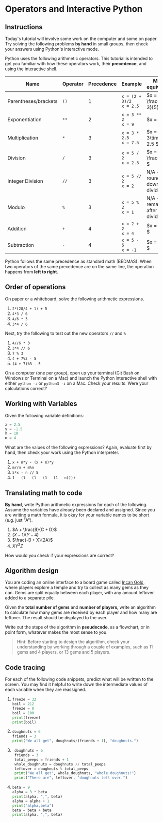 # Operators and Interactive Python

## Instructions
Today's tutorial will involve some work on the computer and some on paper. Try solving the following problems **by hand** in small groups, then check your answers using Python's interactive mode.

Python uses the following arithmetic operators. This tutorial is intended to get you familiar with how these operators work, their **precedence**, and using the interactive shell.

| Name                 | Operator | Precedence | Example                        | Math equivalent                 |
| -------------------- | -------- | ---------- | ------------------------------ | ------------------------------- |
| Parentheses/brackets | `()`     | 1          | `x = (2 + 3)/2` <br> `x = 2.5` | $x = \frac{2 + 3}{5}$           |
| Exponentiation       | `**`     | 2          | `x = 3 ** 2` <br> `x = 9`      | $x = 3^2 $                      |
| Multiplication       | `*`      | 3          | `x = 3 * 2.5` <br> `x = 7.5`   | $x = 3\times 2.5 $              |
| Division             | `/`      | 3          | `x = 5 / 2` <br> `x = 2.5`     | $x = \frac{5}{2} $              |
| Integer Division     | `//`     | 3          | `x = 5 // 2` <br> `x = 2`      | N/A - round down after dividing |
| Modulo               | `%`      | 3          | `x = 5 % 2` <br> `x = 1`       | N/A - remainder after dividing  |
| Addition             | `+`      | 4          | `x = 2 + 2` <br> `x = 4`       | $x = 2 + 2 $                    |
| Subtraction          | `-`      | 4          | `x = 5 - 6` <br> `x = -1`      | $x = 5 - 6 $                    |

Python follows the same precedence as standard math (BEDMAS). When two operators of the same precedence are on the same line, the operation happens from **left to right**.

## Order of operations
On paper or a whiteboard, solve the following arithmetic expressions. 

1. `2*(20/4 + 1) + 5`
2. `4*3 / 6`
3.  `4/6 * 3`
4.  `3*4 / 6`

Next, try the following to test out the new operators `//` and `%`

1. `4//6 * 3`
2. `3*4 // 6`
3. `7 % 3`
4. `4 + 7%3 - 5`
5. `(4 + 7)%3 - 5`

On a computer (one per group), open up your terminal (Git Bash on Windows or Terminal on a Mac) and launch the Python interactive shell with either `python -i` or `python3 -i` on a Mac. Check your results. Were your calculations correct?

## Working with Variables
Given the following variable definitions: 

```python
x = 2.5
y = -1.5
m = 18
n = 4
```

What are the values of the following expressions? Again, evaluate first by hand, then check your work using the Python interpreter.

1. `x + n*y - (x + n)*y`
2.  `m//n + m%n`
3. `5*x - n // 5`
4. `1 - (1 - (1 - (1 - (1 - n))))`

## Translating math to code
**By hand**, write Python arithmetic expressions for each of the following. Assume the variables have already been declared and assigned. Since you are writing a math formula, it is okay for your variable names to be short (e.g. just "A").

1. $A + \frac{B}{C + D}$
2. $(X - 1)(Y -4)$
3. $\frac{-B + X}{2A}$
4. $XY^2Z$

How would you check if your expressions are correct?

## Algorithm design
You are coding an online interface to a board game called [Incan Gold](https://www.eaglegames.net/Incan-Gold-2018-p/102197.htm), where players explore a temple and try to collect as many gems as they can. Gems are split equally between each player, with any amount leftover added to a separate pile. 

Given the **total number of gems** and **number of players**, write an algorithm to calculate how many gems are received by each player and how many are leftover. The result should be displayed to the user.

Write out the steps of the algorithm in **pseudocode**, as a flowchart, or in point form, whatever makes the most sense to you.

>Hint: Before starting to design the algorithm, check your understanding by working through a couple of examples, such as 11 gems and 4 players, or 13 gems and 5 players.

## Code tracing
For each of the following code snippets, predict what will be written to the screen. You may find it helpful to write down the intermediate values of each variable when they are reassigned.

1. 
    ```python
    freeze = 32
    boil = 212
    freeze = 0
    boil = 100
    print(freeze)
    print(boil)
    ```

2. 
    ```python
    doughnuts = 6
    friends = 3
    print("We all get", doughnuts/(friends + 1), "doughnuts.")
    ```

3. 
   ```python
    doughnuts = 6
    friends = 3
    total_peeps = friends + 1
    whole_doughnuts = doughnuts // total_peeps
    leftover = doughnuts % total_peeps
    print("We all get", whole_doughnuts, "whole doughnuts!")
    print("There are", leftover, "doughnuts left over.")
    ```

4. 
    ```python
    beta = 9
    alpha = 3 * beta
    print(alpha, ",", beta)
    alpha = alpha + 1
    print("alpha,beta")
    beta = beta + beta
    print(alpha, ",", beta)
    ```
